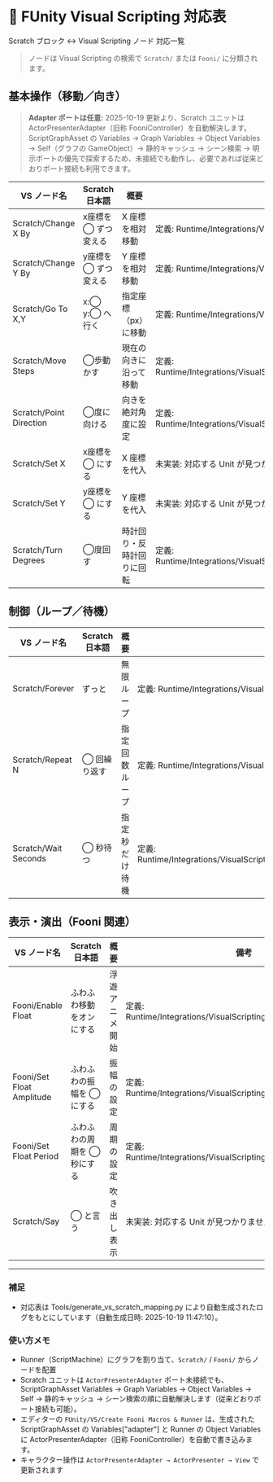 # 🧩 FUnity Visual Scripting 対応表
Scratch ブロック ↔ Visual Scripting ノード 対応一覧

> ノードは Visual Scripting の検索で `Scratch/` または `Fooni/` に分類されます。

## 基本操作（移動／向き）

> **Adapter ポートは任意:** 2025-10-19 更新より、Scratch ユニットは ActorPresenterAdapter（旧称 FooniController）を自動解決します。ScriptGraphAsset の Variables → Graph Variables → Object Variables → Self（グラフの GameObject）→ 静的キャッシュ → シーン検索 → 明示ポートの優先で探索するため、未接続でも動作し、必要であれば従来どおりポート接続も利用できます。

| VS ノード名 | Scratch 日本語 | 概要 | 備考 |
|---|---|---|---|
| Scratch/Change X By | x座標を ◯ ずつ変える | X 座標を相対移動 | 定義: Runtime/Integrations/VisualScripting/Units/ScratchUnits/PositionUnits.cs |
| Scratch/Change Y By | y座標を ◯ ずつ変える | Y 座標を相対移動 | 定義: Runtime/Integrations/VisualScripting/Units/ScratchUnits/PositionUnits.cs |
| Scratch/Go To X,Y | x:◯ y:◯ へ行く | 指定座標（px）に移動 | 定義: Runtime/Integrations/VisualScripting/Units/ScratchUnits/PositionUnits.cs |
| Scratch/Move Steps | ◯歩動かす | 現在の向きに沿って移動 | 定義: Runtime/Integrations/VisualScripting/Units/ScratchUnits/MoveStepsUnit.cs |
| Scratch/Point Direction | ◯度に向ける | 向きを絶対角度に設定 | 定義: Runtime/Integrations/VisualScripting/Units/ScratchUnits/TurnAndPointUnits.cs |
| Scratch/Set X | x座標を ◯ にする | X 座標を代入 | 未実装: 対応する Unit が見つかりません |
| Scratch/Set Y | y座標を ◯ にする | Y 座標を代入 | 未実装: 対応する Unit が見つかりません |
| Scratch/Turn Degrees | ◯度回す | 時計回り・反時計回りに回転 | 定義: Runtime/Integrations/VisualScripting/Units/ScratchUnits/TurnAndPointUnits.cs |

## 制御（ループ／待機）

| VS ノード名 | Scratch 日本語 | 概要 | 備考 |
|---|---|---|---|
| Scratch/Forever | ずっと | 無限ループ | 定義: Runtime/Integrations/VisualScripting/Units/ScratchUnits/LoopUnits.cs |
| Scratch/Repeat N | ◯ 回繰り返す | 指定回数ループ | 定義: Runtime/Integrations/VisualScripting/Units/ScratchUnits/LoopUnits.cs |
| Scratch/Wait Seconds | ◯ 秒待つ | 指定秒だけ待機 | 定義: Runtime/Integrations/VisualScripting/Units/ScratchUnits/WaitSecondsUnit.cs |

## 表示・演出（Fooni 関連）

| VS ノード名 | Scratch 日本語 | 概要 | 備考 |
|---|---|---|---|
| Fooni/Enable Float | ふわふわ移動をオンにする | 浮遊アニメ開始 | 定義: Runtime/Integrations/VisualScripting/Units/FooniFloatUnits.cs |
| Fooni/Set Float Amplitude | ふわふわの振幅を ◯ にする | 振幅の設定 | 定義: Runtime/Integrations/VisualScripting/Units/FooniFloatUnits.cs |
| Fooni/Set Float Period | ふわふわの周期を ◯ 秒にする | 周期の設定 | 定義: Runtime/Integrations/VisualScripting/Units/FooniFloatUnits.cs |
| Scratch/Say | ◯ と言う | 吹き出し表示 | 未実装: 対応する Unit が見つかりません |

---
### 補足
- 対応表は Tools/generate_vs_scratch_mapping.py により自動生成されたログをもとにしています（自動生成日時: 2025-10-19 11:47:10）。

### 使い方メモ
- Runner（ScriptMachine）にグラフを割り当て、`Scratch/` / `Fooni/` からノードを配置
- Scratch ユニットは `ActorPresenterAdapter` ポート未接続でも、ScriptGraphAsset Variables → Graph Variables → Object Variables → Self → 静的キャッシュ → シーン検索の順に自動解決します（従来どおりポート接続も可能）。
- エディターの `FUnity/VS/Create Fooni Macros & Runner` は、生成された ScriptGraphAsset の Variables["adapter"] と Runner の Object Variables に ActorPresenterAdapter（旧称 FooniController）を自動で書き込みます。
- キャラクター操作は `ActorPresenterAdapter → ActorPresenter → View` で更新されます

